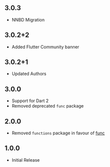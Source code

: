 ## 3.0.3
* NNBD Migration

## 3.0.2+2

* Added Flutter Community banner

## 3.0.2+1

* Updated Authors
  
## 3.0.0

* Support for Dart 2
* Removed deprecated `func` package

## 2.0.0

* Removed `functions` package in favour of [func](https://pub.dartlang.org/packages/func)

## 1.0.0

* Initial Release